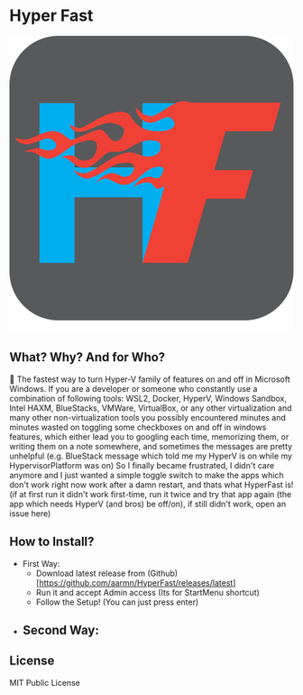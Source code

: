 # Hyper Fast
<!-- 

TODO: Logo, and Badges go here 
TODO: progressbar don't work
TODO: check hash of files
TODO: better names
TODO: Reinstall problem
TODO: OneLiner Self Destruct, and other stuffs

# Set-Location ~ ; Invoke-WebRequest -Uri "https://raw.githubusercontent.com/aarmn/HyperFast/master/Setup.ps1" -OutFile setup.ps1 ; Start-Process powershell.exe -Verb RunAs -ArgumentList (" -file `"$env:USERPROFILE\Setup.ps1`" -elevated" -f ($myinvocation.MyCommand.Definition)) ; Remove-Item "$env:USERPROFILE\Setup.ps1" ; Set-Location -

# set-ExecutionPolicy RemoteSigned -Scope CurrentUser ; Invoke-WebRequest -Uri "https://raw.githubusercontent.com/aarmn/HyperFast/master/Setup.ps1" -OutFile "$env:USERPROFILE\Setup.ps1" ; Start-Process powershell.exe -Verb RunAs -ArgumentList ("-noprofile -file `"$env:USERPROFILE\Setup.ps1`" -elevated" -f ($myinvocation.MyCommand.Definition))

-->
![Logo of HyperFast](https://raw.githubusercontent.com/aarmn/HyperFast/master/icon/hyperfast-bg.png)
## What? Why? And for Who?
🚀 The fastest way to turn Hyper-V family of features on and off in Microsoft Windows.
If you are a developer or someone who constantly use a combination of following tools: WSL2, Docker, HyperV, Windows Sandbox, Intel HAXM, BlueStacks, VMWare, VirtualBox, or any other virtualization and many other non-virtualization tools you possibly encountered minutes and minutes wasted on toggling some checkboxes on and off in windows features, which either lead you to googling each time, memorizing them, or writing them on a note somewhere, and sometimes the messages are pretty unhelpful (e.g. BlueStack message which told me my HyperV is on while my HypervisorPlatform was on)
So I finally became frustrated, I didn't care anymore and I just wanted a simple toggle switch to make the apps which don't work right now work after a damn restart, and thats what HyperFast is! (if at first run it didn't work first-time, run it twice and try that app again (the app which needs HyperV (and bros) be off/on), if still didn't work, open an issue here)

## How to Install?
- First Way:
  - Download latest release from (Github)[https://github.com/aarmn/HyperFast/releases/latest]
  - Run it and accept Admin access (Its for StartMenu shortcut)
  - Follow the Setup! (You can just press enter)
- Second Way:
  - 
## License
MIT Public License